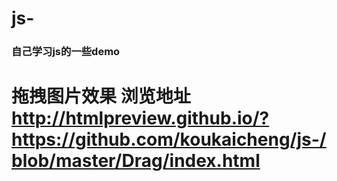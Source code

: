 # js-
###   自己学习js的一些demo
#   拖拽图片效果 浏览地址 http://htmlpreview.github.io/?https://github.com/koukaicheng/js-/blob/master/Drag/index.html
